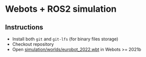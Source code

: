 # Webots + ROS2 simulation

## Instructions

- Install both `git` and `git-lfs` (for binary files storage)
- Checkout repository
- Open [simulation/worlds/eurobot_2022.wbt](./worlds/eurobot_2022.wbt) in Webots >= 2021b

